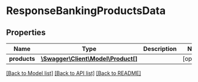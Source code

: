 # ResponseBankingProductsData

## Properties
Name | Type | Description | Notes
------------ | ------------- | ------------- | -------------
**products** | [**\Swagger\Client\Model\Product[]**](Product.md) |  | [optional] 

[[Back to Model list]](../README.md#documentation-for-models) [[Back to API list]](../README.md#documentation-for-api-endpoints) [[Back to README]](../README.md)

